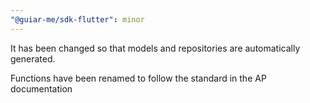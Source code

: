 ```yaml
---
"@guiar-me/sdk-flutter": minor
---
```


It has been changed so that models and repositories are automatically generated.

Functions have been renamed to follow the standard in the AP documentation